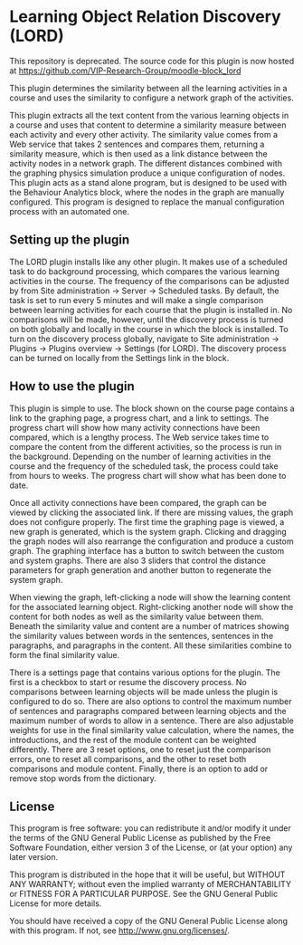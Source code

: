 # Learning Object Relation Discovery (LORD) #

This repository is deprecated. The source code for this plugin is now hosted at
https://github.com/VIP-Research-Group/moodle-block_lord

This plugin determines the similarity between all the learning activities in a
course and uses the similarity to configure a network graph of the activities.

This plugin extracts all the text content from the various learning objects in
a course and uses that content to determine a similarity measure between each
activity and every other activity. The similarity value comes from a Web service
that takes 2 sentences and compares them, returning a similarity measure, which
is then used as a link distance between the activity nodes in a network graph. The
different distances combined with the graphing physics simulation produce a unique
configuration of nodes. This plugin acts as a stand alone program, but is
designed to be used with the Behaviour Analytics block, where the nodes in the
graph are manually configured. This program is designed to replace the manual
configuration process with an automated one.


## Setting up the plugin ##

The LORD plugin installs like any other plugin. It makes use
of a scheduled task to do background processing, which compares the various
learning activities in the course. The frequency of the comparisons can be
adjusted by from Site administration -> Server -> Scheduled tasks. By default,
the task is set to run every 5 minutes and will make a single comparison between
learning activities for each course that the plugin is installed in. No
comparisons will be made, however, until the discovery process is turned on both
globally and locally in the course in which the block is installed. To turn on
the discovery process globally, navigate to Site administration -> Plugins ->
Plugins overview -> Settings (for LORD). The discovery process can be turned on
locally from the Settings link in the block.


## How to use the plugin ##

This plugin is simple to use. The block shown on the course page contains a link
to the graphing page, a progress chart, and a link to settings. The progress
chart will show how many activity connections have been compared, which is a
lengthy process. The Web service takes time to compare the content from the
different activities, so the process is run in the background. Depending on the
number of learning activities in the course and the frequency of the scheduled
task, the process could take from hours to weeks. The progress chart will show
what has been done to date.

Once all activity connections have been compared, the graph can
be viewed by clicking the associated link. If there are missing values, the graph
does not configure properly. The first time the graphing page is viewed, a new
graph is generated, which is the system graph. Clicking and dragging the graph
nodes will also rearrange the configuration and produce a custom graph. The
graphing interface has a button to switch between the custom and system graphs.
There are also 3 sliders that control the distance parameters for graph
generation and another button to regenerate the system graph.

When viewing the graph, left-clicking a node will show the learning content for
the associated learning object. Right-clicking another node will show the content
for both nodes as well as the similarity value between them. Beneath the
similarity value and content are a number of matrices showing the similarity
values between words in the sentences, sentences in the paragraphs, and
paragraphs in the content. All these similarities combine to form the final
similarity value.

There is a settings page that contains various options for the plugin. The first
is a checkbox to start or resume the discovery process. No comparisons between
learning objects will be made unless the plugin is configured to do so. There
are also options to control the maximum number of sentences and paragraphs
compared between learning objects and the maximum number of words to allow in a
sentence. There are also adjustable weights for use in the final similarity value
calculation, where the names, the introductions, and the rest of the module
content can be weighted differently. There are 3 reset options, one to reset just
the comparison errors, one to reset all comparisons, and the other to reset both
comparisons and module content. Finally, there is an option to add or remove stop
words from the dictionary.


## License ##

This program is free software: you can redistribute it and/or modify it under
the terms of the GNU General Public License as published by the Free Software
Foundation, either version 3 of the License, or (at your option) any later
version.

This program is distributed in the hope that it will be useful, but WITHOUT ANY
WARRANTY; without even the implied warranty of MERCHANTABILITY or FITNESS FOR A
PARTICULAR PURPOSE.  See the GNU General Public License for more details.

You should have received a copy of the GNU General Public License along with
this program.  If not, see <http://www.gnu.org/licenses/>.
